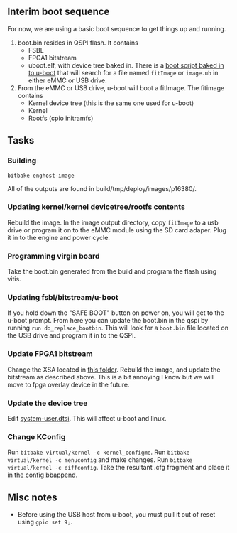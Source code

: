 ## Interim boot sequence
For now, we are using a basic boot sequence to get things up and running.

1. boot.bin resides in QSPI flash. It contains
    - FSBL
    - FPGA1 bitstream
    - uboot.elf, with device tree baked in. There is a [boot script baked in to u-boot](./meta-enghost/recipes-bsp/u-boot/u-boot-xlnx/digico-default-env.env) that will search for a file named `fitImage` or `image.ub` in either eMMC or USB drive.
2. From the eMMC or USB drive, u-boot will boot a fitImage. The fitimage contains
    - Kernel device tree (this is the same one used for u-boot)
    - Kernel
    - Rootfs (cpio initramfs)

## Tasks
### Building
```
bitbake enghost-image
```
All of the outputs are found in build/tmp/deploy/images/p16380/.
### Updating kernel/kernel devicetree/rootfs contents
Rebuild the image. In the image output directory, copy `fitImage` to a usb drive or program it on to the eMMC module using the SD card adaper. Plug it in to the engine and power cycle.
### Programming virgin board
Take the boot.bin generated from the build and program the flash using vitis.
### Updating fsbl/bitstream/u-boot
If you hold down the "SAFE BOOT" button on power on, you will get to the u-boot
prompt. From here you can update the boot.bin in the qspi by running `run
do_replace_bootbin`. This will look for a `boot.bin` file located on the USB
drive and program it in to the QSPI.
### Update FPGA1 bitstream
Change the XSA located in [this folder](./meta-p16380/recipes-bsp/hdf/files). Rebuild the image, and update the bitstream as described above. This is a bit annoying I know but we will move to fpga overlay device in the future.
### Update the device tree
Edit [system-user.dtsi](./meta-p16380/recipes-bsp/device-tree/files/system-user.dtsi). This will affect u-boot and linux.
### Change KConfig
Run `bitbake virtual/kernel -c kernel_configme`. Run `bitbake virtual/kernel -c menuconfig` and make changes. Run `bitbake virtual/kernel -c diffconfig`. Take the resultant .cfg fragment and place it in [the config bbappend](./meta-enghost/recipes-kernel/linux/linux-xlnx).
## Misc notes
- Before using the USB host from u-boot, you must pull it out of reset using `gpio set 9;`.
